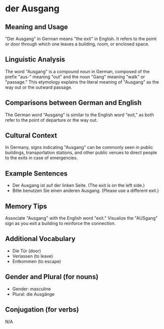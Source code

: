 # der Ausgang
## Meaning and Usage
"Der Ausgang" in German means "the exit" in English. It refers to the point or door through which one leaves a building, room, or enclosed space.

## Linguistic Analysis
The word "Ausgang" is a compound noun in German, composed of the prefix "aus-" meaning "out" and the noun "Gang" meaning "walk" or "passage." This etymology explains the literal meaning of "Ausgang" as the way out or the outward passage.

## Comparisons between German and English
The German word "Ausgang" is similar to the English word "exit," as both refer to the point of departure or the way out.

## Cultural Context
In Germany, signs indicating "Ausgang" can be commonly seen in public buildings, transportation stations, and other public venues to direct people to the exits in case of emergencies.

## Example Sentences
- Der Ausgang ist auf der linken Seite. (The exit is on the left side.)
- Bitte benutzen Sie einen anderen Ausgang. (Please use a different exit.)

## Memory Tips
Associate "Ausgang" with the English word "exit." Visualize the "AUSgang" sign as you exit a building to reinforce the connection.

## Additional Vocabulary
- Die Tür (door)
- Verlassen (to leave)
- Entkommen (to escape)

## Gender and Plural (for nouns)
- Gender: masculine
- Plural: die Ausgänge

## Conjugation (for verbs)
N/A